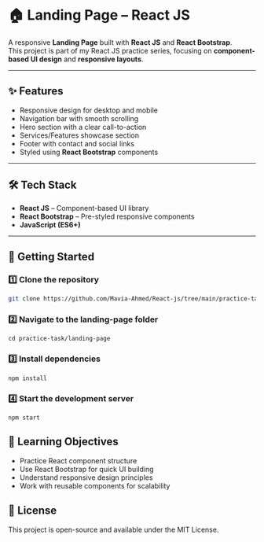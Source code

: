 # 🏠 Landing Page – React JS

A responsive **Landing Page** built with **React JS** and **React Bootstrap**.  
This project is part of my React JS practice series, focusing on **component-based UI design** and **responsive layouts**.

---

## ✨ Features
- Responsive design for desktop and mobile
- Navigation bar with smooth scrolling
- Hero section with a clear call-to-action
- Services/Features showcase section
- Footer with contact and social links
- Styled using **React Bootstrap** components

---

## 🛠 Tech Stack
- **React JS** – Component-based UI library
- **React Bootstrap** – Pre-styled responsive components
- **JavaScript (ES6+)**

---


## 🚀 Getting Started

### 1️⃣ Clone the repository
```bash
git clone https://github.com/Mavia-Ahmed/React-js/tree/main/practice-tasks/landing-page.git
```

### 2️⃣ Navigate to the landing-page folder
```
cd practice-task/landing-page
```

### 3️⃣ Install dependencies
```
npm install
```

### 4️⃣ Start the development server
```
npm start
```


## 🎯 Learning Objectives
- Practice React component structure
- Use React Bootstrap for quick UI building
- Understand responsive design principles
- Work with reusable components for scalability


## 📜 License
This project is open-source and available under the MIT License.

